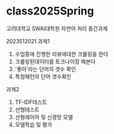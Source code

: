 # class2025Spring
고려대학교 SWAI대학원 자연어 처리 중간과제

2023512021
과제1
1. 수업중에 진행한 리뷰에대한 크롤링을 한다
2. 크롤링된데이터를 토크나이징 해본다
3. '좋아'라는 단어의 갯수 확인
4. 특정패턴의 단어 갯수확인

과제2
1. TF-IDF테스트
2. 선형테스트
3. 선형레이어 및 신경망 모델
4. 모델학습 및 평가
   

